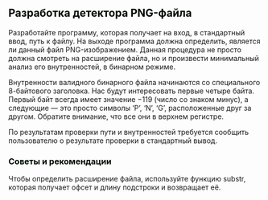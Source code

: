 ## <font color="#tomato">Разработка детектора PNG-файла</font>

Разработайте программу, которая получает на вход, в стандартный ввод, путь к файлу. 
На выходе программа должна определить, является ли данный файл PNG-изображением. 
Данная процедура не просто должна смотреть на расширение файла, 
но и произвести минимальный анализ его внутренностей, в бинарном режиме.

Внутренности валидного бинарного файла начинаются со специального 8-байтового заголовка. 
Нас будут интересовать первые четыре байта. 
Первый байт всегда имеет значение −119 (число со знаком минус), 
а следующие — это просто символы ‘P’, ‘N’, ‘G’, расположенные друг за другом. 
Обратите внимание, что все они в верхнем регистре.

По результатам проверки пути и внутренностей требуется сообщить пользователю 
о результате проверки в стандартный вывод.

### <font color="#tomato">Советы и рекомендации</font>

Чтобы определить расширение файла, используйте функцию substr, 
которая получает офсет и длину подстроки и возвращает её.